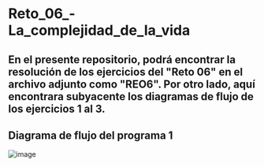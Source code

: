 # Reto_06_-La_complejidad_de_la_vida
## En el presente repositorio, podrá encontrar la resolución de los ejercicios del "Reto 06" en el archivo adjunto como "REO6". Por otro lado, aquí encontrara subyacente los diagramas de flujo de los ejercicios 1 al 3.
## Diagrama de flujo del programa 1
![image](https://github.com/user-attachments/assets/f1d83dae-03de-46b2-b3e7-6190b3d526ee)
